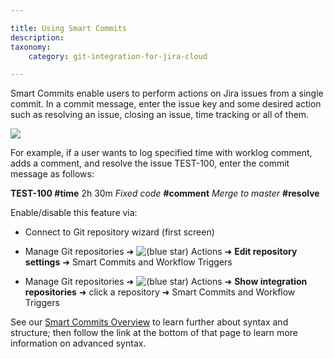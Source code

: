 ```yaml
---

title: Using Smart Commits
description:
taxonomy:
    category: git-integration-for-jira-cloud

---
```

Smart Commits enable users to perform actions on Jira issues from a single commit. In a commit message, enter the issue key and some desired action such as resolving an issue, closing an issue, time tracking or all of them.

![](https://bigbrassband.atlassian.net/wiki/download/thumbnails/923664519/smart-commit-example.png?version=1&modificationDate=1606548093273&cacheVersion=1&api=v2&width=510&height=157)

For example, if a user wants to log specified time with worklog comment, adds a comment, and resolve the issue TEST-100, enter the commit message as follows:

**TEST-100 #time** 2h 30m _Fixed code_ **#comment** _Merge to master_ **#resolve**

Enable/disable this feature via:

*   Connect to Git repository wizard (first screen)

*   Manage Git repositories ➜ ![(blue star)](/wiki/s/-1639011364/6452/8b4898d3c114827e64ec143b4fa79bb76a6cfa5b/_/images/icons/emoticons/star_blue.png) Actions ➜ **Edit repository settings** ➜ Smart Commits and Workflow Triggers

*   Manage Git repositories ➜ ![(blue star)](/wiki/s/-1639011364/6452/8b4898d3c114827e64ec143b4fa79bb76a6cfa5b/_/images/icons/emoticons/star_blue.png) Actions ➜ **Show integration repositories** ➜ click a repository ➜ Smart Commits and Workflow Triggers


See our [Smart Commits Overview](/wiki/spaces/GITCLOUD/pages/109314182/Smart+Commits+Overview) to learn further about syntax and structure; then follow the link at the bottom of that page to learn more information on advanced syntax.